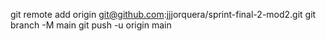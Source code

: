 git remote add origin git@github.com:jjjorquera/sprint-final-2-mod2.git
git branch -M main
git push -u origin main

